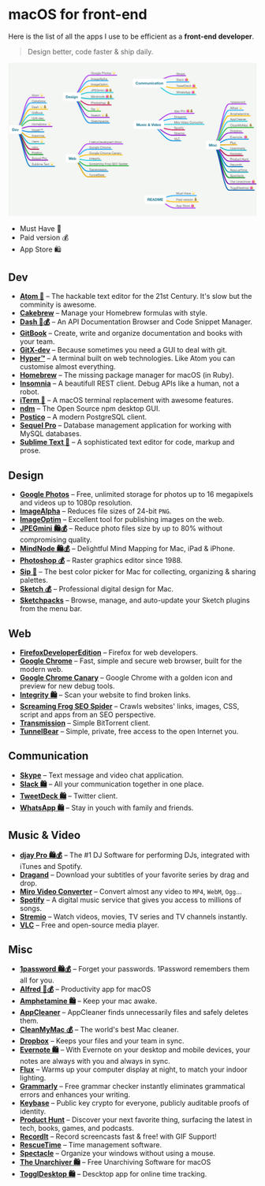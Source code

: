 # macOS for front-end

Here is the list of all the apps I use to be efficient as a __front-end developer__.

> Design better, code faster & ship daily.

[![](macos-front-end.mindnode/QuickLook/Preview.jpg)](https://my.mindnode.com/zRQUDVrKyQGW2TxZ33k8szsZEynEsaoKHeLWx2XB)

- Must Have 🌟
- Paid version 💰
- App Store 🛍

## Dev

- __[Atom 🌟](https://atom.io/)__ – The hackable text editor for the 21st Century. It's slow but the comminity is awesome.
- __[Cakebrew](https://github.com/brunophilipe/Cakebrew)__ – Manage your Homebrew formulas with style.
- __[Dash 🌟💰](https://kapeli.com/dash)__ – An API Documentation Browser and Code Snippet Manager.
- __[GitBook](https://www.gitbook.com/)__ – Create, write and organize documentation and books with your team.
- __[GitX-dev](https://rowanj.github.io/gitx/)__ – Because sometimes you need a GUI to deal with git.
- __[Hyper™](https://hyper.is/)__ – A terminal built on web technologies. Like Atom you can customise almost everything.
- __[Homebrew](https://github.com/Homebrew)__ – The missing package manager for macOS (in Ruby).
- __[Insomnia](https://insomnia.rest/)__ – A beautifull REST client. Debug APIs like a human, not a robot.
- __[iTerm 🌟](https://www.iterm2.com/)__ – A macOS terminal replacement with awesome features.
- __[ndm](https://720kb.github.io/ndm/)__ – The Open Source npm desktop GUI.
- __[Postico](https://eggerapps.at/postico/)__ – A modern PostgreSQL client.
- __[Sequel Pro](https://www.sequelpro.com/)__ – Database management application for working with MySQL databases.
- __[Sublime Text 🌟](https://www.sublimetext.com/)__ – A sophisticated text editor for code, markup and prose.

## Design

- __[Google Photos](https://photos.google.com/apps)__ – Free, unlimited storage for photos up to 16 megapixels and videos up to 1080p resolution.
- __[ImageAlpha](https://pngmini.com/)__ – Reduces file sizes of 24-bit `PNG`.
- __[ImageOptim](https://imageoptim.com/)__ – Excellent tool for publishing images on the web.
- __[JPEGmini 🛍💰](https://itunes.apple.com/fr/app/jpegmini/id498944723?l=en&mt=12)__ – Reduce photo files size by up to 80% without compromising quality.
- __[MindNode 🛍💰](https://itunes.apple.com/fr/app/mindnode-2-delightful-mind-mapping/id992076693?l=en&mt=12)__ – Delightful Mind Mapping for Mac, iPad & iPhone.
- __[Photoshop 💰](http://www.photoshop.com/)__ – Raster graphics editor since 1988.
- __[Sip 🌟](https://sipapp.io/)__ – The best color picker for Mac for collecting, organizing & sharing palettes.
- __[Sketch 💰](https://www.sketchapp.com/)__ – Professional digital design for Mac.
- __[Sketchpacks](https://www.sketchpacks.com/)__ – Browse, manage, and auto-update your Sketch plugins from the menu bar.

## Web

- __[FirefoxDeveloperEdition](https://www.mozilla.org/firefox/developer/)__ – Firefox for web developers.
- __[Google Chrome](https://www.google.com/chrome/browser/desktop/index.html)__ – Fast, simple and secure web browser, built for the modern web.
- __[Google Chrome Canary](https://www.google.com/chrome/browser/canary.html)__ – Google Chrome with a golden icon and preview for new debug tools.
- __[Integrity 🛍](https://itunes.apple.com/fr/app/integrity/id513610341?l=en&mt=12)__ – Scan your website to find broken links.
- __[Screaming Frog SEO Spider](https://www.screamingfrog.co.uk/seo-spider/)__ – Crawls websites' links, images, CSS, script and apps from an SEO perspective.
- __[Transmission](https://transmissionbt.com/download/)__ – Simple BitTorrent client.
- __[TunnelBear](https://www.tunnelbear.com/)__ – Simple, private, free access to the open Internet you.

## Communication

- __[Skype](https://www.skype.com)__ – Text message and video chat application.
- __[Slack 🛍](https://itunes.apple.com/fr/app/slack/id803453959?l=en&mt=12)__ – All your communication together in one place.
- __[TweetDeck 🛍](https://itunes.apple.com/fr/app/tweetdeck-by-twitter/id485812721?l=en&mt=12)__ – Twitter client.
- __[WhatsApp 🛍](https://itunes.apple.com/fr/app/whatsapp-desktop/id1147396723?l=en&mt=12)__ – Stay in youch with family and friends.

## Music & Video

- __[djay Pro 🛍💰](https://itunes.apple.com/fr/app/djay-pro/id947578651?l=en&mt=12)__ – The #1 DJ Software for performing DJs, integrated with iTunes and Spotify.
- __[Dragand](http://dragand.watch/)__ – Download your subtitles of your favorite series by drag and drop.
- __[Miro Video Converter](http://www.mirovideoconverter.com/)__ – Convert almost any video to `MP4`, `WebM`, `Ogg`…
- __[Spotify](https://www.spotify.com)__ – A digital music service that gives you access to millions of songs.
- __[Stremio](https://www.strem.io/)__ – Watch videos, movies, TV series and TV channels instantly.
- __[VLC](https://www.videolan.org/vlc/download-macosx.fr.html)__ – Free and open-source media player.

## Misc

- __[1password 🛍💰](https://itunes.apple.com/fr/app/1password-password-manager-and-secure-wallet/id443987910?l=en&mt=12)__ – Forget your passwords. 1Password remembers them all for you.
- __[Alfred 🌟💰](https://www.alfredapp.com/)__ – Productivity app for macOS
- __[Amphetamine 🛍](https://itunes.apple.com/fr/app/amphetamine/id937984704?l=en&mt=12)__ – Keep your mac awake.
- __[AppCleaner](https://freemacsoft.net/appcleaner/)__ – AppCleaner finds unnecessarily files and safely deletes them.
- __[CleanMyMac 💰](https://cleanmymac.com/)__ – The world's best Mac cleaner.
- __[Dropbox](https://www.dropbox.com/downloading)__ – Keeps your files and your team in sync.
- __[Evernote 🛍](https://itunes.apple.com/fr/app/evernote-stay-organized/id406056744?l=en&mt=12)__ – With Evernote on your desktop and mobile devices, your notes are always with you and always in sync.
- __[Flux](https://justgetflux.com/)__ – Warms up your computer display at night, to match your indoor lighting.
- __[Grammarly](https://grammarly.com)__ – Free grammar checker instantly eliminates grammatical errors and enhances your writing.
- __[Keybase](https://keybase.io/)__ – Public key crypto for everyone, publicly auditable proofs of identity.
- __[Product Hunt](https://github.com/producthunt/producthunt-osx/)__ – Discover your next favorite thing, surfacing the latest in tech, books, games, and podcasts.
- __[RecordIt](http://recordit.co/)__ – Record screencasts fast & free! with GIF Support!
- __[RescueTime](https://www.rescuetime.com)__ – Time management software.
- __[Spectacle](https://github.com/eczarny/spectacle)__ – Organize your windows without using a mouse.
- __[The Unarchiver 🛍](https://itunes.apple.com/us/app/the-unarchiver/id425424353?mt=12)__ – Free Unarchiving Software for macOS
- __[TogglDesktop 🛍](https://itunes.apple.com/fr/app/toggl-desktop/id957734279?l=en&mt=12)__ – Descktop app for online time tracking.
